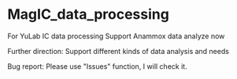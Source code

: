 # MagIC_data_processing
For YuLab IC data processing
Support Anammox data analyze now

Further direction:
Support different kinds of data analysis and needs

Bug report:
Please use "Issues" function, I will check it.
